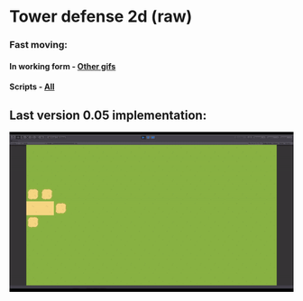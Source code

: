 # Tower defense 2d (raw)
### Fast moving:
#### In working form - [Other gifs](https://github.com/Shichifu-gd/TowerDefense_EvilSpirits/tree/master/Assets/Gif_ForGit)
#### Scripts - [All](https://github.com/Shichifu-gd/TowerDefense_EvilSpirits/tree/master/Assets/Scripts)
## Last version 0.05 implementation:
![Gif_part 2](https://github.com/Shichifu-gd/TowerDefense_EvilSpirits/blob/master/Assets/Gif_ForGit/Gif_part%202.gif) 
